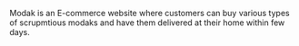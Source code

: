 Modak is an E-commerce website where customers can buy various types of scrupmtious modaks and have them delivered at their home within few days.
